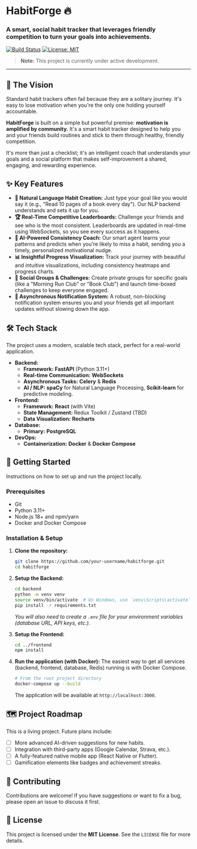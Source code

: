 # HabitForge 🔥

### A smart, social habit tracker that leverages friendly competition to turn your goals into achievements.

[![Build Status](https://img.shields.io/badge/build-passing-brightgreen)](https://github.com) <!-- Placeholder -->
[![License: MIT](https://img.shields.io/badge/License-MIT-yellow.svg)](https://opensource.org/licenses/MIT)

> **Note:** This project is currently under active development.

---

## 🎯 The Vision

Standard habit trackers often fail because they are a solitary journey. It's easy to lose motivation when you're the only one holding yourself accountable.

**HabitForge** is built on a simple but powerful premise: **motivation is amplified by community.** It's a smart habit tracker designed to help you and your friends build routines and stick to them through healthy, friendly competition.

It's more than just a checklist; it's an intelligent coach that understands your goals and a social platform that makes self-improvement a shared, engaging, and rewarding experience.

<!-- Add a screenshot or GIF of the app in action here later -->
<!-- ![App Screenshot](link_to_your_screenshot.png) -->

## ✨ Key Features

*   **💬 Natural Language Habit Creation:** Just type your goal like you would say it (e.g., "Read 10 pages of a book every day"). Our NLP backend understands and sets it up for you.
*   **🏆 Real-Time Competitive Leaderboards:** Challenge your friends and see who is the most consistent. Leaderboards are updated in real-time using WebSockets, so you see every success as it happens.
*   **🤖 AI-Powered Consistency Coach:** Our smart agent learns your patterns and predicts when you're likely to miss a habit, sending you a timely, personalized motivational nudge.
*   **📊 Insightful Progress Visualization:** Track your journey with beautiful and intuitive visualizations, including consistency heatmaps and progress charts.
*   **🤝 Social Groups & Challenges:** Create private groups for specific goals (like a "Morning Run Club" or "Book Club") and launch time-boxed challenges to keep everyone engaged.
*   **🚀 Asynchronous Notification System:** A robust, non-blocking notification system ensures you and your friends get all important updates without slowing down the app.

## 🛠️ Tech Stack

The project uses a modern, scalable tech stack, perfect for a real-world application.

*   **Backend:**
    *   **Framework:** **FastAPI** (Python 3.11+)
    *   **Real-time Communication:** **WebSockets**
    *   **Asynchronous Tasks:** **Celery** & **Redis**
    *   **AI / NLP:** **spaCy** for Natural Language Processing, **Scikit-learn** for predictive modeling.
*   **Frontend:**
    *   **Framework:** **React** (with Vite)
    *   **State Management:** Redux Toolkit / Zustand (TBD)
    *   **Data Visualization:** **Recharts**
*   **Database:**
    *   **Primary:** **PostgreSQL**
*   **DevOps:**
    *   **Containerization:** **Docker** & **Docker Compose**

## 🚀 Getting Started

Instructions on how to set up and run the project locally.

### Prerequisites

*   Git
*   Python 3.11+
*   Node.js 18+ and npm/yarn
*   Docker and Docker Compose

### Installation & Setup

1.  **Clone the repository:**
    ```bash
    git clone https://github.com/your-username/habitforge.git
    cd habitforge
    ```

2.  **Setup the Backend:**
    ```bash
    cd backend
    python -m venv venv
    source venv/bin/activate  # On Windows, use `venv\Scripts\activate`
    pip install -r requirements.txt
    ```
    *You will also need to create a `.env` file for your environment variables (database URL, API keys, etc.).*

3.  **Setup the Frontend:**
    ```bash
    cd ../frontend
    npm install
    ```

4.  **Run the application (with Docker):**
    The easiest way to get all services (backend, frontend, database, Redis) running is with Docker Compose.
    ```bash
    # From the root project directory
    docker-compose up --build
    ```
    The application will be available at `http://localhost:3000`.

## 🗺️ Project Roadmap

This is a living project. Future plans include:

*   [ ] More advanced AI-driven suggestions for new habits.
*   [ ] Integration with third-party apps (Google Calendar, Strava, etc.).
*   [ ] A fully-featured native mobile app (React Native or Flutter).
*   [ ] Gamification elements like badges and achievement streaks.

## 🤝 Contributing

Contributions are welcome! If you have suggestions or want to fix a bug, please open an issue to discuss it first.

## 📄 License

This project is licensed under the **MIT License**. See the `LICENSE` file for more details.
